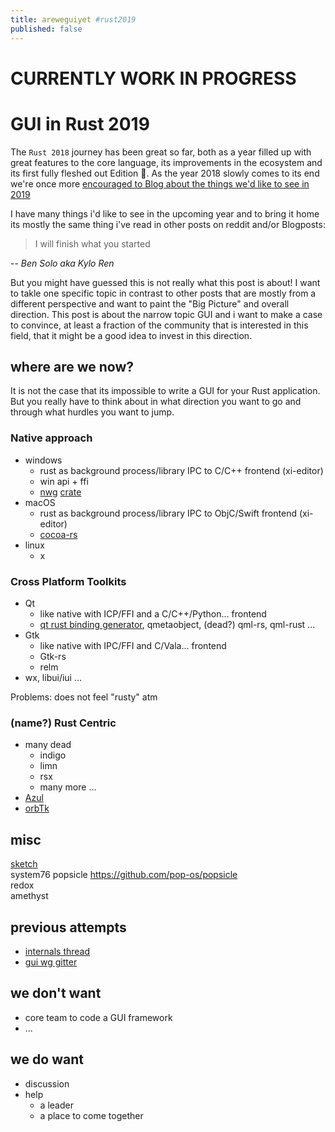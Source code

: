 ```yaml
---
title: areweguiyet #rust2019
published: false
---
```

# CURRENTLY WORK IN PROGRESS

# GUI in Rust 2019

The `Rust 2018` journey has been great so far, both as a year filled up with great features to the core language, its improvements in the ecosystem and its first fully fleshed out Edition 🎉. As the year 2018 slowly comes to its end we're once more [encouraged to Blog about the things we'd like to see in 2019](https://blog.rust-lang.org/2018/12/06/call-for-rust-2019-roadmap-blogposts.html)

I have many things i'd like to see in the upcoming year and to bring it home its mostly the same thing i've read in other posts on reddit and/or Blogposts: 

> I will finish what you started    

-- *Ben Solo aka Kylo Ren*

But you might have guessed this is not really what this post is about! I want to takle one specific topic in contrast to other posts that are mostly from a different perspective and want to paint the "Big Picture" and overall direction. This post is about the narrow topic GUI and i want to make a case to convince, at least a fraction of the community that is interested in this field, that it might be a good idea to invest in this direction.

## where are we now?

It is not the case that its impossible to write a GUI for your Rust application. But you really have to think about in what direction you want to go and through what hurdles you want to jump. 

### Native approach

- windows
  - rust as background process/library IPC to C/C++ frontend (xi-editor)
  - win api + ffi
  - [nwg](https://github.com/gabdube/native-windows-gui) [crate](https://crates.io/crates/native-windows-gui)
- macOS
  - rust as background process/library IPC to ObjC/Swift frontend (xi-editor)
  - [cocoa-rs](https://github.com/servo/core-foundation-rs/tree/master/cocoa)
- linux
  - x

### Cross Platform Toolkits
- Qt
  - like native with ICP/FFI and a C/C++/Python... frontend
  - [qt rust binding generator](https://www.vandenoever.info/blog/2018/09/16/browsing_your_mail_with_rust_and_qt.html), qmetaobject, (dead?) qml-rs, qml-rust ...
- Gtk
  - like native with IPC/FFI and C/Vala... frontend
  - Gtk-rs
  - relm
- wx, libui/iui ...

Problems: does not feel "rusty" atm

### (name?) Rust Centric
- many dead
  - indigo
  - limn
  - rsx
  - many more ...
- [Azul](https://azul.rs/)
- [orbTk](https://gitlab.redox-os.org/redox-os/orbtk)

## misc
[sketch](https://github.com/pythoneer/areweguiyet/wiki/Blogpost-sources)    
system76 popsicle https://github.com/pop-os/popsicle    
redox    
amethyst    

## previous attempts 
- [internals thread](https://internals.rust-lang.org/t/thoughts-on-rust-guis/)
- [gui wg gitter](https://gitter.im/rust-gui-wg/Lobby)


## we don't want
- core team to code a GUI framework
- ...

## we do want
- discussion
- help
  - a leader
  - a place to come together
  

